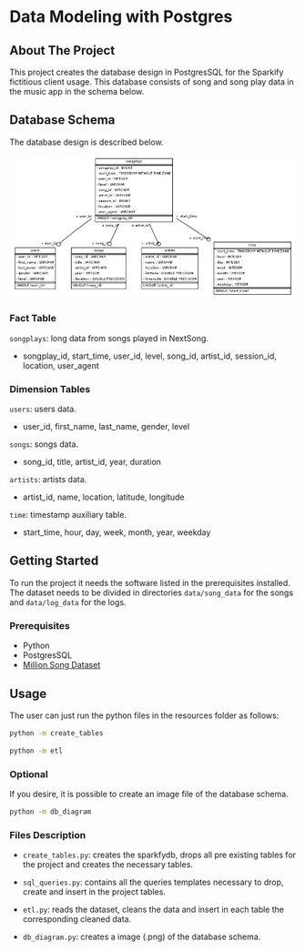 # Data Modeling with Postgres

## About The Project

This project creates the database design in PostgresSQL for the Sparkify fictitious client usage. This database consists of song and song play data in the music app in the schema below. 

## Database Schema

The database design is described below.

!["sparkifydb_erd"](sparkifydb_erd.png)

### Fact Table
`songplays`: long data from songs played in NextSong.
 - songplay_id, start_time, user_id, level, song_id, artist_id, session_id, location, user_agent

### Dimension Tables
`users`: users data.
- user_id, first_name, last_name, gender, level

`songs`: songs data.
- song_id, title, artist_id, year, duration

`artists`: artists data.
- artist_id, name, location, latitude, longitude

`time`: timestamp auxiliary table. 
- start_time, hour, day, week, month, year, weekday

## Getting Started

To run the project it needs the software listed in the prerequisites installed. The dataset needs to be divided in directories `data/song_data` for the songs and `data/log_data` for the logs.

### Prerequisites

* Python
* PostgresSQL
* [Million Song Dataset](http://millionsongdataset.com/)

## Usage

 The user can just run the python files in the resources folder as follows:

  ```sh
  python -m create_tables
  ```
  ```sh
  python -m etl
  ```
### Optional

 If you desire, it is possible to create an image file of the database schema.

  ```sh
  python -m db_diagram
  ```

### Files Description

- `create_tables.py`: creates the sparkfydb, drops all pre existing tables for the project and creates the necessary tables.

- `sql_queries.py`: contains all the queries templates necessary to drop, create and insert in the project tables.

- `etl.py`: reads the dataset, cleans the data and insert in each table the corresponding cleaned data.

- `db_diagram.py`: creates a image (.png) of the database schema.